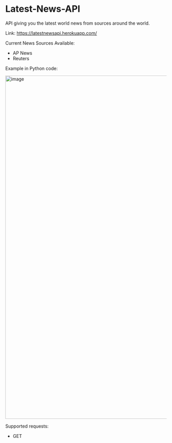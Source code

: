# Latest-News-API
API giving you the latest world news from sources around the world.

Link: https://latestnewsapi.herokuapp.com/

Current News Sources Available:

- AP News
- Reuters

Example in Python code:

<img width="1070" alt="image" src="https://user-images.githubusercontent.com/78077697/151693432-c93140fe-deb6-4b48-a9dd-cc95db70aeb0.png">

Supported requests:

* GET
